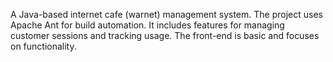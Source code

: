 A Java-based internet cafe (warnet) management system. The project uses Apache Ant for build automation. It includes features for managing customer sessions and tracking usage. The front-end is basic and focuses on functionality.
